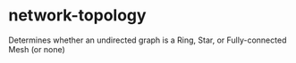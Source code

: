 # network-topology
Determines whether an undirected graph is a Ring, Star, or Fully-connected Mesh (or none)
